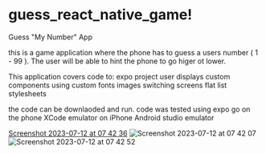 # guess_react_native_game! 
Guess "My Number" App

this is a game application where the phone has to guess a users number ( 1 - 99 ).  The user will be able to hint the phone to go higer ot lower.

This application covers code to:
expo project
user displays
custom components
using custom fonts 
images
switching screens
flat list
stylesheets

the code can be downlaoded and run. 
code was tested using expo go on the phone
XCode emulator on iPhone
Android studio emulator

[Screenshot 2023-07-12 at 07 42 36](https://github.com/EmiRoberti77/guess_react_native_game/assets/114434826/d67d6173-3b84-49ad-86ef-9418b0b949dd)
![Screenshot 2023-07-12 at 07 42 07](https://github.com/EmiRoberti77/guess_react_native_game/assets/114434826/942d690f-ea19-4120-8b95-d47ddc3fb0ac)
![Screenshot 2023-07-12 at 07 42 52](https://github.com/EmiRoberti77/guess_react_native_game/assets/114434826/ae195f90-b6e4-4a39-8069-c79744b3dee5)
